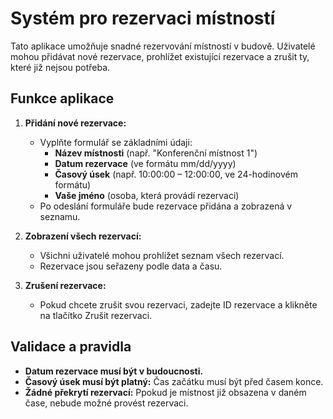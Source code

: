 # Systém pro rezervaci místností

Tato aplikace umožňuje snadné rezervování místností v budově. Uživatelé mohou přidávat nové rezervace, prohlížet existující rezervace a zrušit ty, které již nejsou potřeba.

## Funkce aplikace

1. **Přidání nové rezervace:**
   - Vyplňte formulář se základními údaji:
     - **Název místnosti** (např. "Konferenční místnost 1")
     - **Datum rezervace** (ve formátu mm/dd/yyyy)
     - **Časový úsek** (např. 10:00:00 – 12:00:00, ve 24-hodinovém formátu)
     - **Vaše jméno** (osoba, která provádí rezervaci)
   - Po odeslání formuláře bude rezervace přidána a zobrazená v seznamu.

2. **Zobrazení všech rezervací:**
   - Všichni uživatelé mohou prohlížet seznam všech rezervací.
   - Rezervace jsou seřazeny podle data a času.

3. **Zrušení rezervace:**
   - Pokud chcete zrušit svou rezervaci, zadejte ID rezervace a klikněte na tlačítko Zrušit rezervaci.

## Validace a pravidla
- **Datum rezervace musí být v budoucnosti.**
- **Časový úsek musí být platný:** Čas začátku musí být před časem konce.
- **Žádné překrytí rezervací:** Ppokud je místnost již obsazena v daném čase, nebude možné provést rezervaci.
